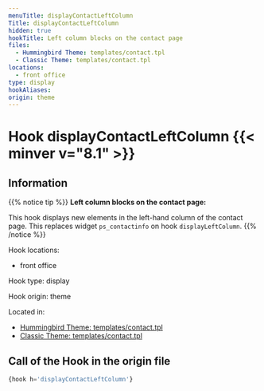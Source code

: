 ```yaml
---
menuTitle: displayContactLeftColumn
Title: displayContactLeftColumn
hidden: true
hookTitle: Left column blocks on the contact page
files:
  - Hummingbird Theme: templates/contact.tpl
  - Classic Theme: templates/contact.tpl
locations:
  - front office
type: display
hookAliases:
origin: theme
---
```


# Hook displayContactLeftColumn {{< minver v="8.1" >}}

## Information

{{% notice tip %}}
**Left column blocks on the contact page:** 

This hook displays new elements in the left-hand column of the contact page.
This replaces widget `ps_contactinfo` on hook `displayLeftColumn`.
{{% /notice %}}

Hook locations: 
  - front office

Hook type: display

Hook origin: theme

Located in: 
  - [Hummingbird Theme: templates/contact.tpl](https://github.com/PrestaShop/hummingbird/blob/develop/templates/contact.tpl)
  - [Classic Theme: templates/contact.tpl](https://github.com/PrestaShop/classic-theme/blob/develop/templates/contact.tpl)

## Call of the Hook in the origin file

```php
{hook h='displayContactLeftColumn'}
```